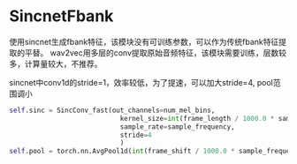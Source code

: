 # SincnetFbank
使用sincnet生成fbank特征，该模块没有可训练参数，可以作为传统fbank特征提取的平替。
wav2vec用多层的conv提取原始音频特征，该模块需要训练，层数较多，计算量较大，不推荐。

sincnet中conv1d的stride=1，效率较低，为了提速，可以加大stride=4, pool范围调小
```python
self.sinc = SincConv_fast(out_channels=num_mel_bins,
                            kernel_size=int(frame_length / 1000.0 * sample_frequency),
                            sample_rate=sample_frequency,
                            stride=4
                            )
self.pool = torch.nn.AvgPool1d(int(frame_shift / 1000.0 * sample_frequency / 4))

